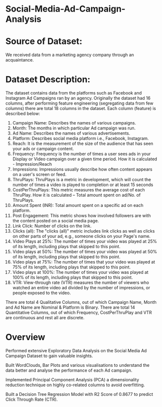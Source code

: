 # Social-Media-Ad-Campaign-Analysis

# Source of Dataset:
We received data from a marketing agency company through an acquaintance.

# Dataset Description:
The dataset contains data from the platforms such as Facebook and Instagram Ad Campaigns ran by an agency.
Originally the dataset had 16 columns, after performing feature engineering (segregating data from few columns) there are total 18 columns in the dataset. 
Each column (feature) is described below:
1.	Campaign Name: Describes the names of various campaigns. 
2.	Month: The months in which particular Ad campaign was run.
3.	Ad Name: Describes the names of various advertisements.
4.	Platform: Describes social media platform i.e., Facebook, Instagram.
5.	Reach: It is the measurement of the size of the audience that has seen your ads or campaign content.
6.	Frequency: Frequency is the number of times a user sees ads in your Display or Video campaign over a given time period. 
How it is calculated - Impression/Reach
7.	Impressions: Impressions usually describe how often content appears on a user's screen or feed.
8.	ThruPlays: ThruPlays is a metric in development, which will count the number of times a video is played to completion or at least 15 seconds
9.	CostPerThruPlays: This metric measures the average cost of each ThruPlay.
How it is calculated – Total amount spent on ad/No. of ThruPlays.
10.	Amount Spent (INR): Total amount spent on a specific ad on each platform.
11.	Post Engagement: This metric shows how involved followers are with the content posted on a social media page.
12.	Link Click: Number of clicks on the link.
13.	Clicks (all): The "clicks (all)" metric includes link clicks as well as clicks on other parts of your ad, e.g., someone clicks on your Page's name.
14.	Video Plays at 25%: The number of times your video was played at 25% of its length, including plays that skipped to this point.
15.	Video plays at 50%: The number of times your video was played at 50% of its length, including plays that skipped to this point.
16.	Video plays at 75%: The number of times that your video was played at 75% of its length, including plays that skipped to this point.
17.	Video plays at 100%: The number of times your video was played at 100% of its length, including plays that skipped to this point.
18.	VTR: View-through rate (VTR) measures the number of viewers who watched an entire video ad divided by the number of impressions, or people exposed to the video.

There are total 4 Qualitative Columns, out of which Campaign Name, Month and Ad Name are Nominal & Platform is Binary.
There are total 14 Quantitative Columns, out of which Frequency, CostPerThruPlay and VTR are continuous and rest all are discrete.

# Overview
Performed extensive Exploratory Data Analysis on the Social Media Ad Campaign Dataset to gain valuable insights.

Built WordClouds, Bar Plots and various visualisations to understand the data better and analyse the performance of each Ad campaign.

Implemented Principal Component Analysis (PCA) a dimensionality reduction technique on highly co-related columns to avoid overfitting.

Built a Decision Tree Regression Model with R2 Score of 0.8677 to predict Click Through Rate (CTR).
